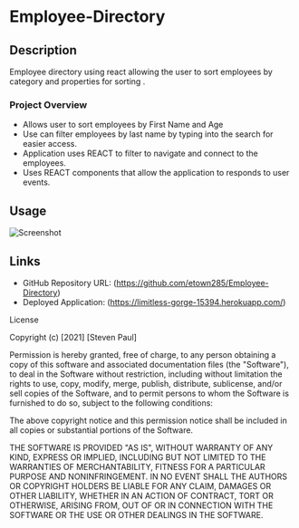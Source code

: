# Employee-Directory


## Description 

Employee directory using react allowing the user to sort employees by category and properties for sorting . 

### Project Overview

* Allows user to sort employees by First Name and Age
* Use can filter employees by last name by typing into the search for easier access. 
* Application uses REACT to filter to navigate and connect to the employees. 
* Uses REACT components that allow the application to responds to user events. 

## Usage

![Screenshot]()

## Links


* GitHub Repository URL: (https://github.com/etown285/Employee-Directory)
* Deployed Application: (https://limitless-gorge-15394.herokuapp.com/)



License

Copyright (c) [2021] [Steven Paul]

Permission is hereby granted, free of charge, to any person obtaining a copy of this software and associated documentation files (the "Software"), to deal in the Software without restriction, including without limitation the rights to use, copy, modify, merge, publish, distribute, sublicense, and/or sell copies of the Software, and to permit persons to whom the Software is furnished to do so, subject to the following conditions:

The above copyright notice and this permission notice shall be included in all copies or substantial portions of the Software.

THE SOFTWARE IS PROVIDED "AS IS", WITHOUT WARRANTY OF ANY KIND, EXPRESS OR IMPLIED, INCLUDING BUT NOT LIMITED TO THE WARRANTIES OF MERCHANTABILITY, FITNESS FOR A PARTICULAR PURPOSE AND NONINFRINGEMENT. IN NO EVENT SHALL THE AUTHORS OR COPYRIGHT HOLDERS BE LIABLE FOR ANY CLAIM, DAMAGES OR OTHER LIABILITY, WHETHER IN AN ACTION OF CONTRACT, TORT OR OTHERWISE, ARISING FROM, OUT OF OR IN CONNECTION WITH THE SOFTWARE OR THE USE OR OTHER DEALINGS IN THE SOFTWARE.